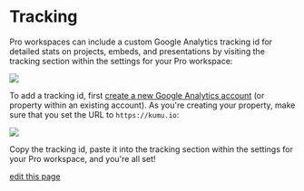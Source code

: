 # Tracking

Pro workspaces can include a custom Google Analytics tracking id for detailed stats on projects, embeds, and presentations by visiting the tracking section within the settings for your Pro workspace:

![](/images/ga-tracking-code.png)

To add a tracking id, first [create a new Google Analytics account](https://support.google.com/analytics/answer/1009694?hl=en) (or property within an existing account). As you're creating your property, make sure that you set the URL to `https://kumu.io`:

![](/images/ga-website-url.png)

Copy the tracking id, paste it into the tracking section within the settings for your Pro workspace, and you're all set!

<span class="edit-link"><a href="https://github.com/kumu/docs/blob/master/guides/tracking.md" target="_blank"><i class="fa fa-github"></i> edit this page</a></span>
